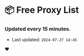 # :package: Free Proxy List
### Updated every 15 minutes.

- Last updated: `2024-07-27 14:45`

:heart:
